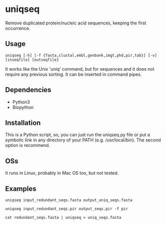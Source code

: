 # uniqseq
Remove duplicated protein/nucleic acid sequences, keeping the first occurrence.

## Usage
`uniqseq [-h] [-f {fasta,clustal,embl,genbank,imgt,phd,pir,tab}] [-v]
               [inseqfile] [outseqfile]`

It works like the Unix 'uniq' command, but for sequences and it does not require any previous sorting. It can be inserted in command pipes.

## Dependencies
* Python3
* Biopython

## Installation
This is a Python script, so, you can just run the uniqseq.py file or put a symbolic link in any directory of your PATH (e.g. /usr/local/bin). The second option is recommend.

## OSs
It runs in Linux, probably in Mac OS too, but not tested.

## Examples

`uniqseq input_redundant_seqs.fasta output_uniq_seqs.fasta`

`uniqseq input_redundant_seqs.pir output_seqs.pir -f pir`

`cat redundant_seqs.fasta | uniqseq > uniq_seqs.fasta`

